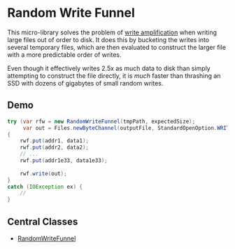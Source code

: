 # Random Write Funnel

This micro-library solves the problem of [write amplification](https://en.wikipedia.org/wiki/Write_amplification) when
writing large files out of order to disk.  It does this by bucketing the writes into several temporary files,
which are then evaluated to construct the larger file with a more predictable order of writes.

Even though it effectively writes 2.5x as much data to disk than simply attempting to 
construct the file directly, it is *much* faster than thrashing an SSD with dozens of gigabytes
of small random writes.

## Demo
```java
try (var rfw = new RandomWriteFunnel(tmpPath, expectedSize);
     var out = Files.newByteChannel(outputFile, StandardOpenOption.WRITE)) 
{
    rwf.put(addr1, data1);
    rwf.put(addr2, data2);
    // ...
    rwf.put(addr1e33, data1e33);
    
    rwf.write(out);
}
catch (IOException ex) {
    //
}
```


## Central Classes

* [RandomWriteFunnel](src/main/java/nu/marginalia/rwf/RandomWriteFunnel.java)